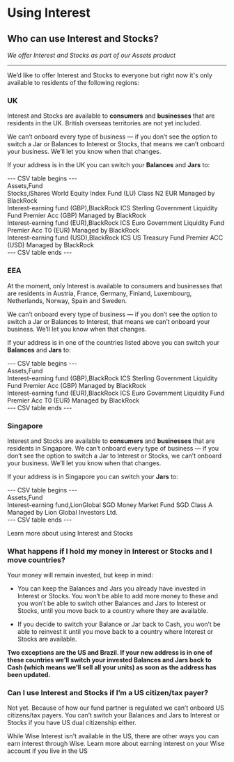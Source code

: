# Using Interest  
## Who can use Interest and Stocks?  
_We offer Interest and Stocks as part of our Assets product_

* * *

We’d like to offer Interest and Stocks to everyone but right now it's only available to residents of the following regions: 

### **UK**

Interest and Stocks are available to **consumers** and **businesses** that are residents in the UK. British overseas territories are not yet included.

We can’t onboard every type of business — if you don’t see the option to switch a Jar or Balances to Interest or Stocks, that means we can’t onboard your business. We’ll let you know when that changes.

If your address is in the UK you can switch your **Balances** and **Jars** to:


--- CSV table begins ---  
Assets,Fund  
Stocks,iShares World Equity Index Fund (LU) Class N2 EUR Managed by BlackRock  
Interest-earning fund (GBP),BlackRock ICS Sterling Government Liquidity Fund Premier Acc (GBP) Managed by BlackRock  
Interest-earning fund (EUR),BlackRock ICS Euro Government Liquidity Fund Premier Acc T0 (EUR) Managed by BlackRock  
Interest-earning fund (USD),BlackRock ICS US Treasury Fund Premier ACC (USD) Managed by BlackRock  
--- CSV table ends ---  


### EEA

At the moment, only Interest is available to consumers and businesses that are residents in Austria, France, Germany, Finland, Luxembourg, Netherlands, Norway, Spain and Sweden.

We can’t onboard every type of business — if you don’t see the option to switch a Jar or Balances to Interest, that means we can’t onboard your business. We’ll let you know when that changes.

If your address is in one of the countries listed above you can switch your **Balances** and **Jars** to:


--- CSV table begins ---  
Assets,Fund  
Interest-earning fund (GBP),BlackRock ICS Sterling Government Liquidity Fund Premier Acc (GBP) Managed by BlackRock  
Interest-earning fund (EUR),BlackRock ICS Euro Government Liquidity Fund Premier Acc T0 (EUR) Managed by BlackRock  
--- CSV table ends ---  


###  **Singapore**

Interest and Stocks are available to **consumers** and **businesses** that are residents in Singapore. We can’t onboard every type of business — if you don’t see the option to switch a Jar to Interest or Stocks, we can’t onboard your business. We’ll let you know when that changes.

If your address is in Singapore you can switch your **Jars** to:


--- CSV table begins ---  
Assets,Fund  
Interest-earning fund,LionGlobal SGD Money Market Fund SGD Class A Managed by Lion Global Investors Ltd.  
--- CSV table ends ---  


Learn more about using Interest and Stocks

###  **What happens if I hold my money in Interest or Stocks and I move countries?**

Your money will remain invested, but keep in mind:

  * You can keep the Balances and Jars you already have invested in Interest or Stocks. You won’t be able to add more money to these and you won’t be able to switch other Balances and Jars to Interest or Stocks, until you move back to a country where they are available.

  * If you decide to switch your Balance or Jar back to Cash, you won’t be able to reinvest it until you move back to a country where Interest or Stocks are available. 




**Two exceptions are the US and Brazil. If your new address is in one of these countries we’ll switch your invested Balances and Jars back to Cash (which means we’ll sell all your units) as soon as the address has been updated.**

###  **Can I use Interest and Stocks if I’m a US citizen/tax payer?**

Not yet. Because of how our fund partner is regulated we can’t onboard US citizens/tax payers. You can’t switch your Balances and Jars to Interest or Stocks if you have US dual citizenship either. 

While Wise Interest isn't available in the US, there are other ways you can earn interest through Wise. Learn more about earning interest on your Wise account if you live in the US